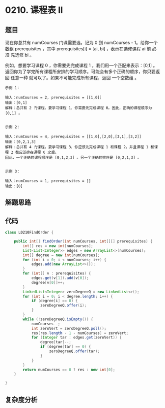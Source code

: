 # 0210. 课程表 II

## 题目
现在你总共有 numCourses 门课需要选，记为 0 到 numCourses - 1。给你一个数组 prerequisites ，其中 prerequisites[i] = [ai, bi] ，表示在选修课程 ai 前 必须 先选修 bi 。

例如，想要学习课程 0 ，你需要先完成课程 1 ，我们用一个匹配来表示：[0,1] 。
返回你为了学完所有课程所安排的学习顺序。可能会有多个正确的顺序，你只要返回 任意一种 就可以了。如果不可能完成所有课程，返回 一个空数组 。


```
示例 1：

输入：numCourses = 2, prerequisites = [[1,0]]
输出：[0,1]
解释：总共有 2 门课程。要学习课程 1，你需要先完成课程 0。因此，正确的课程顺序为 [0,1] 。


示例 2：

输入：numCourses = 4, prerequisites = [[1,0],[2,0],[3,1],[3,2]]
输出：[0,2,1,3]
解释：总共有 4 门课程。要学习课程 3，你应该先完成课程 1 和课程 2。并且课程 1 和课程 2 都应该排在课程 0 之后。
因此，一个正确的课程顺序是 [0,1,2,3] 。另一个正确的排序是 [0,2,1,3] 。


示例 3：

输入：numCourses = 1, prerequisites = []
输出：[0]

```

## 解题思路


## 代码
```java
class L0210FindOrder {

    public int[] findOrder(int numCourses, int[][] prerequisites) {
        int[] res = new int[numCourses];
        List<List<Integer>> edges = new ArrayList<>(numCourses);
        int[] degree = new int[numCourses];
        for (int i = 0; i < numCourses; i++) {
            edges.add(new ArrayList<>());
        }
        for (int[] v : prerequisites) {
            edges.get(v[1]).add(v[0]);
            degree[v[0]]++;
        }
        LinkedList<Integer> zeroDegreeQ = new LinkedList<>();
        for (int i = 0; i < degree.length; i++) {
            if (degree[i] == 0) {
                zeroDegreeQ.offer(i);
            }
        }
        while (!zeroDegreeQ.isEmpty()) {
            numCourses--;
            int zeroVert = zeroDegreeQ.poll();
            res[res.length - 1 - numCourses] = zeroVert;
            for (Integer tar : edges.get(zeroVert)) {
                degree[tar]--;
                if (degree[tar] == 0) {
                    zeroDegreeQ.offer(tar);
                }
            }
        }
        return numCourses == 0 ? res : new int[0];
    }

}
```

## 复杂度分析

